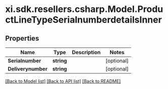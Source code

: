 # xi.sdk.resellers.csharp.Model.ProductLineTypeSerialnumberdetailsInner

## Properties

Name | Type | Description | Notes
------------ | ------------- | ------------- | -------------
**Serialnumber** | **string** |  | [optional] 
**Deliverynumber** | **string** |  | [optional] 

[[Back to Model list]](../README.md#documentation-for-models) [[Back to API list]](../README.md#documentation-for-api-endpoints) [[Back to README]](../README.md)


